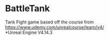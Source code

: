 # BattleTank
Tank Fight game based off the course from https://www.udemy.com/unrealcourse/learn/v4/ 
<br>
*Unreal Engine V4.14.3
